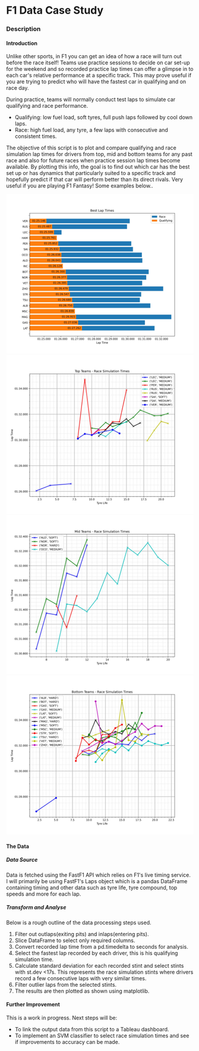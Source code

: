 # F1 Data Case Study
### Description
#### **Introduction**
Unlike other sports, in F1 you can get an idea of how a race will turn out before the race itself! Teams use practice sessions to decide on car set-up for the weekend and so recorded practice lap times can offer a glimpse in to each car's relative performance at a specific track. This may prove useful if you are trying to predict who will have the fastest car in qualifying and on race day. 

During practice, teams will normally conduct test laps to simulate car qualifying and race performance.
- Qualifying: low fuel load, soft tyres, full push laps followed by cool down laps.
- Race: high fuel load, any tyre, a few laps with consecutive and consistent times.

The objective of this script is to plot and compare qualifying and race simulation lap times for drivers from top, mid and bottom teams for any past race and also for future races when practice session lap times become available.
By plotting this info, the goal is to find out which car has the best set up or has dynamics that particularly suited to a specific track and hopefully predict if that car will perform better than its direct rivals. Very useful if you are playing F1 Fantasy!
Some examples below..

![best times](/data/2022/Abu%20Dhabi/FP2/best_times.jpg "Best Times")
![top teams](/data/2022/Abu%20Dhabi/FP2/top.jpg "Top Teams")
![mid teams](/data/2022/Abu%20Dhabi/FP2/mid.jpg "Mid Teams")
![bottom teams](/data/2022/Abu%20Dhabi/FP2/bottom.jpg "Bottom Teams")

#### **The Data**
##### **Data Source**
Data is fetched using the FastF1 API which relies on F1's live timing service. I will primarily be using FastF1's Laps object which is a pandas DataFrame containing timing and other data such as tyre life, tyre compound, top speeds and more for each lap. 
##### **Transform and Analyse**
Below is a rough outline of the data processing steps used.
1. Filter out outlaps(exiting pits) and inlaps(entering pits).
2. Slice DataFrame to select only required columns.
3. Convert recorded lap time from a pd.timedelta to seconds for analysis.
4. Select the fastest lap recorded by each driver, this is his qualifying simulation time. 
5. Calculate standard deviation for each recorded stint and select stints with st.dev <17s. This represents the race simulation stints where drivers record a few consecutive laps with very similar times. 
6. Filter outlier laps from the selected stints. 
7. The results are then plotted as shown using matplotlib. 

#### **Further Improvement**
This is a work in progress. Next steps will be:
- To link the output data from this script to a Tableau dashboard.
- To implement an SVM classifier to select race simulation times and see if improvements to accuracy can be made.